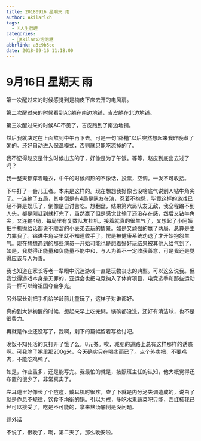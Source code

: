 ```yaml
---
title: 20180916 星期天 雨
author: Akilarlxh
tags:
  - 🃏人生哲理
categories:
  - 🍬Akilarの泡泡糖
abbrlink: a3c9b5ce
date: 2018-09-16 11:18:00
---
```

# 9月16日 星期天 雨

第一次醒过来的时候感觉到是楠皮下床去开的电风扇。

第二次醒过来的时候看到AC躺在南边地铺，吉皮躺在北边地铺。

第三次醒过来的时候AC不见了，吉皮跑到了南边地铺。

然后我就决定在上面熬到中午再下去。可是一句“卧槽”以后突然想起来我昨晚煮了粥的。还好自动进入保温模式，否则就只能吃凉掉的了。

我不记得赵皮是什么时候出去的了，好像是为了午饭。等等，赵皮到底出去过了吗？

我一整天都穿着睡衣，中午的时候闷热的不像话，投票，空调。一发不可收拾。

下午打了一会儿王者。本来是这样的。现在想想我好像也没啥底气说别人钻牛角尖了。一连输了五局，其中倒是有4局是队友在演，忍着不抱怨，毕竟这样的游戏已经不算是娱乐了，倒像是自讨苦吃。想翻盘，结果第六局队友无敌，我全程蹭不到人头，都是刚赶到就打完了，虽然赢了但是感觉比输了还没存在感，然后又钻牛角尖，又连输4局，每局里有复数队友挂机，接着就真的很生气了，又想起了小阿姨把手机抛给话都说不顺溜的小表弟去玩的情景。如是又顽强的赢了两局，总算是主力靠我了。钻进牛角尖里就不知道收手了。愣是被健康系统劝退了才开始抱怨生气。现在想想遇到的那些演员一开始可能也是想着好好玩结果被其他人给气到了，如是，我觉得正能量和负能量不能中和，与人为善不一定收获善意，可是我还是觉得应该与人为善。

我也知道在家长等老一辈眼中沉迷游戏一直是玩物丧志的典型。可以这么说我。但我觉得游戏本身是无罪的，亚运会也把电竞纳入了体育项目，电竞选手和那些运动员一样可以给祖国夺金争光。

另外家长别把手机给学龄前儿童玩了，这样子对谁都好。

真的到大梦初醒的时候，想起来早上吃完粥，锅碗都没洗，还好有清洁球，也不是很费力。

再就是作业还没写了，我啊，剩下的篇幅留着写检讨吧。

晚饭不知死活的又打开了饿了么，8元券。唉，减肥的道路上总有这样那样的诱惑啊。可我除了粥里那200g米，今天确实只在喝水而已了。点个外卖把，不要鸡肉，不能吃鸡鸭了。

如是，作业虽多，还是能写完。我最怕的就是，按照班主任的认知，他大概觉得还布置的很少了。非常真实了。

左耳道里好像长了个痘痘，戴耳机时很疼，查了下就是内分泌失调造成的，说白了就是作息不规律，饮食不均衡的锅。引以为戒，多吃水果蔬菜吧只能，西红柿我已经可以接受了，吃是不可能的，拿来熬汤底倒是没问题。

题外话

不说了，很晚了，啊，第二天了。那么晚安啦。





